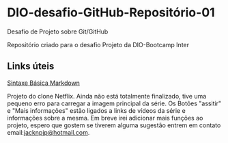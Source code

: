 # DIO-desafio-GitHub-Repositório-01
Desafio de Projeto sobre Git/GitHub

Repositório criado para o desafio Projeto da DIO-Bootcamp Inter
## Links úteis
[Sintaxe Básica Markdown](https://www.markdownguide.org/basic-syntax/)

Projeto do clone Netflix. Ainda não está totalmente finalizado, tive uma pequeno erro para carregar a imagem principal da série.
Os Botões "assitir" e "Mais informações" estão ligados a links de vídeos da série e informações sobre a mesma.
Em breve irei adicionar mais funções ao projeto, espero que gostem se tiverem alguma sugestão entrem em contato email:jacknpjp@hotmail.com.
